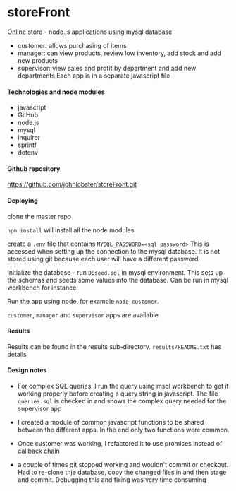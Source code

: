 # storeFront
Online store - node.js applications using mysql database
* customer: allows purchasing of items
* manager: can view products, review low inventory, add stock and add new products
* supervisor: view sales and profit by department and add new departments
Each app is in a separate javascript file

#### Technologies and node modules
* javascript
* GitHub
* node.js
* mysql
* inquirer
* sprintf
* dotenv

#### Github repository
<https://github.com/johnlobster/storeFront.git>

#### Deploying
clone the master repo

`npm install` will install all the node modules

create a `.env` file that contains
`MYSQL_PASSWORD=<sql password>`
This is accessed when setting up the connection to the mysql database. It is not
stored using git because each user will have a different password

Initialize the database - run `DBseed.sql` in mysql environment. This sets up the schemas and seeds some values into the database. Can be run in mysql workbench for instance

Run the app using node, for example
`node customer`.

`customer`, `manager` and `supervisor` apps are available

#### Results
Results can be found in the results sub-directory.
`results/README.txt` has details

#### Design notes

 * For complex SQL queries, I run the query using msql workbench to get it working properly before creating a query string in javascript. The file `queries.sql` is checked in and shows the complex query needed for the supervisor app

 * I created a module of common javascript functions to be shared between the different apps. In the end only two functions were common.

 * Once customer was working, I refactored it to use promises instead of callback chain

 * a couple of times git stopped working and wouldn't commit or checkout. Had to re-clone thje database, copy the changed files in and then stage and commit. Debugging this and fixing was very time consuming

